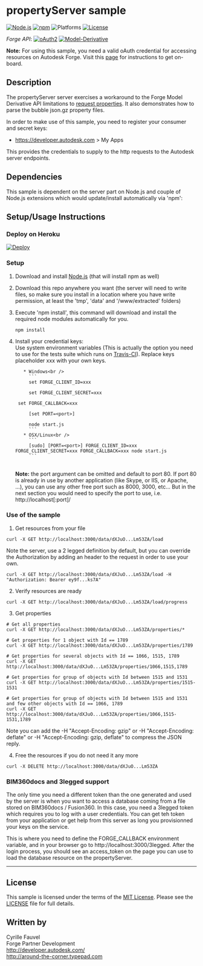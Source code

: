 # propertyServer sample

[![Node.js](https://img.shields.io/badge/Node.js-9.5.0-blue.svg)](https://nodejs.org/)
[![npm](https://img.shields.io/badge/npm-5.8.0-blue.svg)](https://www.npmjs.com/)
![Platforms](https://img.shields.io/badge/platform-windows%20%7C%20osx%20%7C%20linux-lightgray.svg)
[![License](http://img.shields.io/:license-mit-blue.svg)](http://opensource.org/licenses/MIT)


*Forge API*:
[![oAuth2](https://img.shields.io/badge/oAuth2-v1-green.svg)](http://developer-autodesk.github.io/)
[![Model-Derivative](https://img.shields.io/badge/Model%20Derivative-v2-green.svg)](http://developer-autodesk.github.io/)


<b>Note:</b> For using this sample, you need a valid oAuth credential for accessing resources on Autodesk Forge.
Visit this [page](https://developer.autodesk.com) for instructions to get on-board.


## Description

The propertyServer server exercises a workaround to the Forge Model Derivative API limitations to [request properties](https://developer.autodesk.com/en/docs/model-derivative/v2/reference/http/urn-metadata-guid-properties-GET/).
It also demonstrates how to parse the bubble json.gz property files.

In order to make use of this sample, you need to register your consumer and secret keys:

* https://developer.autodesk.com > My Apps

This provides the credentials to supply to the http requests to the Autodesk server endpoints.


## Dependencies

This sample is dependent on the server part on Node.js and couple of Node.js extensions
which would update/install automatically via 'npm':


## Setup/Usage Instructions

### Deploy on Heroku

[![Deploy](https://www.herokucdn.com/deploy/button.svg)](https://heroku.com/deploy)


<a name="setupSample"></a>
### Setup
1. Download and install [Node.js](http://nodejs.org/) (that will install npm as well)
2. Download this repo anywhere you want (the server will need to write files, so make sure you install in
   a location where you have write permission, at least the 'tmp', 'data' and '/www/extracted' folders)
3. Execute 'npm install', this command will download and install the required node modules automatically for you. <br />
   ```
   npm install
   ```
4. Install your credential keys: <br />
   Use system environment variables (This is actually the option you need to use for the tests suite
   which runs on [Travis-CI](https://travis-ci.org/)). Replace keys placeholder xxx with your own keys.

          * Windows<br />
            ```
            set FORGE_CLIENT_ID=xxx

            set FORGE_CLIENT_SECRET=xxx
	    
	    set FORGE_CALLBACK=xxx

            [set PORT=<port>]

			node start.js
            ```
          * OSX/Linux<br />
            ```
            [sudo] [PORT=<port>] FORGE_CLIENT_ID=xxx FORGE_CLIENT_SECRET=xxx FORGE_CALLBACK=xxx node start.js
            ```
   <br />
   <b>Note:</b> the port argument can be omitted and default to port 80. If port 80 is already in use by another
   application (like Skype, or IIS, or Apache, ...), you can use any other free port such as 8000, 3000, etc...
   But in the next section you would need to specify the port to use, i.e. http://localhost[:port]/


<a name="UseOfTheSample"></a>
### Use of the sample

1. Get resources from your file<br />
  ```
  curl -X GET http://localhost:3000/data/dXJuO...Lm53ZA/load
  ```
  Note the server, use a 2 legged definition by default, but you can override the Authorization by adding an header to the request in order to use your own.
  ```
  curl -X GET http://localhost:3000/data/dXJuO...Lm53ZA/load -H "Authorization: Bearer ey9f...ks7A"
  ```
2. Verify resources are ready<br />
  ```
  curl -X GET http://localhost:3000/data/dXJuO...Lm53ZA/load/progress
  ```
3. Get properties<br />
  ```
  # Get all properties
  curl -X GET http://localhost:3000/data/dXJuO...Lm53ZA/properties/*

  # Get properties for 1 object with Id == 1789
  curl -X GET http://localhost:3000/data/dXJuO...Lm53ZA/properties/1789

  # Get properties for several objects with Id == 1066, 1515, 1789
  curl -X GET http://localhost:3000/data/dXJuO...Lm53ZA/properties/1066,1515,1789

  # Get properties for group of objects with Id between 1515 and 1531
  curl -X GET http://localhost:3000/data/dXJuO...Lm53ZA/properties/1515-1531

  # Get properties for group of objects with Id between 1515 and 1531 and few other objects with Id == 1066, 1789
  curl -X GET http://localhost:3000/data/dXJuO...Lm53ZA/properties/1066,1515-1531,1789
  ```
  Note you can add the -H "Accept-Encoding: gzip" or -H "Accept-Encoding: deflate" or -H "Accept-Encoding: gzip, deflate" to compress the JSON reply.

4. Free the resources if you do not need it any more<br />
  ```
  curl -X DELETE http://localhost:3000/data/dXJuO...Lm53ZA
  ```


### BIM360docs and 3legged support

The only time you need a different token than the one generated and used by the server is when you want to access a database coming from a file stored on BIM360docs / Fusion360. In this case, you need a 3legged token which requires you to log with a user credentials. You can get teh token from your application or get help from this server as long you provisionned your keys on the service.

This is where you need to define the FORGE_CALLBACK environment variable, and in your browser go to http://localhost:3000/3legged. After the login process, you should see an access_token on the page you can use to load the database resource on the propertyServer.

--------

## License

This sample is licensed under the terms of the [MIT License](http://opensource.org/licenses/MIT).
Please see the [LICENSE](LICENSE) file for full details.


## Written by

Cyrille Fauvel <br />
Forge Partner Development <br />
http://developer.autodesk.com/ <br />
http://around-the-corner.typepad.com <br />
